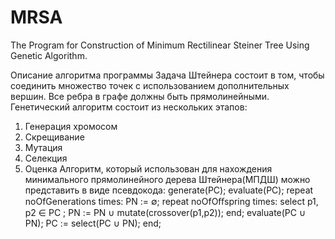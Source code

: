 # MRSA
The Program for Construction of Minimum Rectilinear Steiner Tree Using Genetic Algorithm.

   Описание алгоритма программы
Задача Штейнера состоит в том, чтобы соединить множество точек с использованием дополнительных вершин.
Все ребра в графе должны быть прямолинейными. 
Генетический алгоритм состоит из нескольких этапов:
1)	Генерация хромосом
2)	Скрещивание
3)	Мутация
4)	Селекция
5)	Оценка
Алгоритм, который использован для нахождения минимального прямолинейного дерева Штейнера(МПДШ) можно представить в виде псевдокода:
    generate(PC);
    evaluate(PC);
    repeat noOfGenerations times:
        PN  := ∅;
        repeat noOfOﬀspring times:
            select p1, p2 ∈ PC ;
            PN  := PN ∪ mutate(crossover(p1,p2)); 
        end;
        evaluate(PC ∪ PN);
        PC := select(PC ∪ PN); 
    end;
